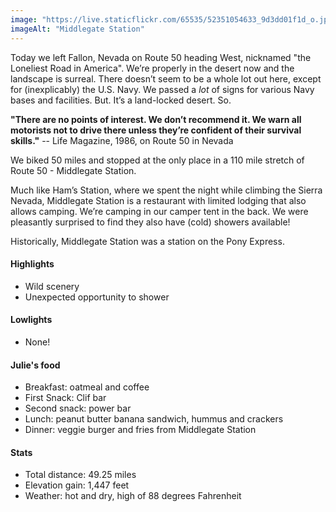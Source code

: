 ```yaml
---
image: "https://live.staticflickr.com/65535/52351054633_9d3dd01f1d_o.jpg"
imageAlt: "Middlegate Station"
---
```


Today we left Fallon, Nevada on Route 50 heading West, nicknamed "the Loneliest Road in America". We’re properly in the desert now and the landscape is surreal. There doesn’t seem to be a whole lot out here, except for (inexplicably) the U.S. Navy. We passed a _lot_ of signs for various Navy bases and facilities. But. It’s a land-locked desert. So. 

__"There are no points of interest. We don’t recommend it. We warn all motorists not to drive there unless they’re confident of their survival skills."__ -- Life Magazine, 1986, on Route 50 in Nevada

We biked 50 miles and stopped at the only place in a 110 mile stretch of Route 50 - Middlegate Station. 

Much like Ham’s Station, where we spent the night while climbing the Sierra Nevada, Middlegate Station is a restaurant with limited lodging that also allows camping. We’re camping in our camper tent in the back. We were pleasantly surprised to find they also have (cold) showers available!

Historically, Middlegate Station was a station on the Pony Express. 

#### Highlights
- Wild scenery
- Unexpected opportunity to shower 

#### Lowlights
- None!

#### Julie's food
- Breakfast: oatmeal and coffee
- First Snack: Clif bar
- Second snack: power bar
- Lunch: peanut butter banana sandwich, hummus and crackers 
- Dinner: veggie burger and fries from Middlegate Station

#### Stats
- Total distance: 49.25 miles
- Elevation gain: 1,447 feet
- Weather: hot and dry, high of 88 degrees Fahrenheit

